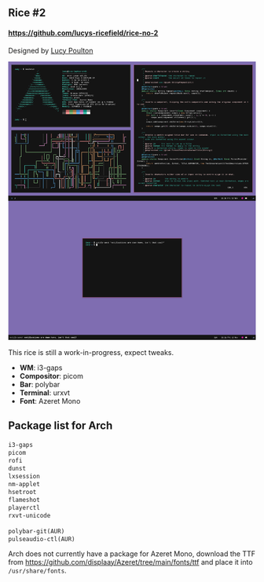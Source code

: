 ## Rice #2
#### <https://github.com/lucys-ricefield/rice-no-2>
Designed by [Lucy Poulton](https://github.com/lucypoulton)

![Screenshot](/screenshot.png)

This rice is still a work-in-progress, expect tweaks.

- **WM**: i3-gaps
- **Compositor**: picom
- **Bar**: polybar
- **Terminal**: urxvt
- **Font**: Azeret Mono


## Package list for Arch

```
i3-gaps 
picom 
rofi
dunst
lxsession
nm-applet
hsetroot
flameshot
playerctl
rxvt-unicode

polybar-git(AUR)
pulseaudio-ctl(AUR)
```

Arch does not currently have a package for Azeret Mono, download the TTF from <https://github.com/displaay/Azeret/tree/main/fonts/ttf> and place it into `/usr/share/fonts`.
